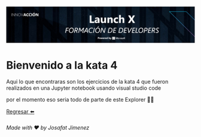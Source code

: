 ![Banner](https://github.com/JosafatJimenezB/Jupyter-notebook_Lessons/blob/main/extra/index.jpg)

# Bienvenido a la kata 4

Aqui lo que encontraras son los ejercicios de la kata 4 que fueron realizados en una Jupyter notebook usando visual studio code

por el momento eso seria todo de parte de este Explorer :man_astronaut:


[Regresar :arrow_left:](https://github.com/JosafatJimenezB/Jupyter-notebook_Lessons)


###### Made with :heart: by Josafat Jimenez

